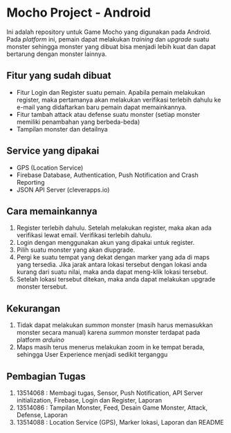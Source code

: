 # Mocho Project - Android

Ini adalah repository untuk Game Mocho yang digunakan pada Android.  Pada _platform_ ini, pemain dapat melakukan _training_ dan _upgrade_ suatu monster sehingga monster yang dibuat bisa menjadi lebih kuat dan dapat bertarung dengan monster lainnya.
## Fitur yang sudah dibuat

* Fitur Login dan Register suatu pemain. Apabila pemain melakukan register, maka pertamanya akan melakukan verifikasi terlebih dahulu ke e-mail yang didaftarkan baru pemain dapat memainkannya.
* Fitur tambah attack atau defense suatu monster (setiap monster memiliki penambahan yang berbeda-beda)
* Tampilan monster dan detailnya

## Service yang dipakai
* GPS (Location Service)
* Firebase Database, Authentication, Push Notification and Crash Reporting
* JSON API Server (cleverapps.io)

## Cara memainkannya
1. Register terlebih dahulu. Setelah melakukan register, maka akan ada verifikasi lewat email. Verifikasi terlebih dahulu.
2. Login dengan menggunakan akun yang dipakai untuk register.
3. Pilih suatu monster yang akan diupgrade.
4. Pergi ke suatu tempat yang dekat dengan marker yang ada di maps yang tersedia. Jika jarak antara lokasi tersebut dengan lokasi anda kurang dari suatu nilai, maka anda dapat meng-klik lokasi tersebut.
5. Setelah lokasi tersebut ditekan, maka anda dapat melakukan upgrade monster tersebut.

## Kekurangan
1. Tidak dapat melakukan _summon_ monster (masih harus memasukkan monster secara manual) karena _summon_ monster terdapat pada platform _arduino_
2. Maps masih terus menerus melakukan zoom in ke tempat berada, sehingga User Experience menjadi sedikit terganggu

## Pembagian Tugas
1. 13514068 : Membagi tugas, Sensor, Push Notification, API Server initialization, Firebase, Login dan Register, Laporan
2. 13514086 : Tampilan Monster, Feed, Desain Game Monster, Attack, Defense, Laporan
3. 13514088 : Location Service (GPS), Marker lokasi, Laporan dan README
